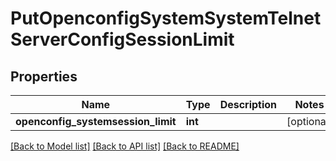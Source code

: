 # PutOpenconfigSystemSystemTelnetServerConfigSessionLimit

## Properties
Name | Type | Description | Notes
------------ | ------------- | ------------- | -------------
**openconfig_systemsession_limit** | **int** |  | [optional] 

[[Back to Model list]](../README.md#documentation-for-models) [[Back to API list]](../README.md#documentation-for-api-endpoints) [[Back to README]](../README.md)


